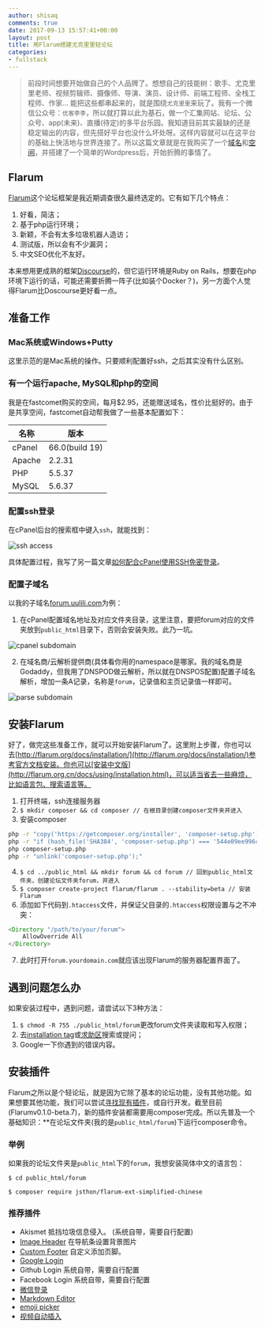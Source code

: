 ```yaml
---
author: shisaq
comments: true
date: 2017-09-13 15:57:41+00:00
layout: post
title: 用Flarum搭建尤克里里轻论坛
categories:
- fullstack
---
```


> 前段时间想要开始做自己的个人品牌了。想想自己的技能树：歌手、尤克里里老师、视频剪辑师、摄像师、导演、演员、设计师、前端工程师、全栈工程师、作家... 能把这些都串起来的，就是围绕`尤克里里`来玩了。我有一个微信公众号：`优客李李`，所以就打算以此为基石，做一个汇集网站、论坛、公众号、app(未来)、直播(待定)的多平台乐园。我知道目前其实最缺的还是稳定输出的内容，但先搭好平台也没什么坏处呀。这样内容就可以在这平台的基础上快活地与世界连接了。所以这篇文章就是在我购买了一个[域名](https://uulili.com)和[空间](https://fastcomet.com)，并搭建了一个简单的Wordpress后，开始折腾的事情了。

## Flarum

[Flarum](http://flarum.org/)这个论坛框架是我近期调查很久最终选定的。它有如下几个特点：

 1. 好看，简洁；
 2. 基于php运行环境；
 3. 新颖，不会有太多垃圾机器人造访；
 4. 测试版，所以会有不少漏洞；
 5. 中文SEO优化不友好。

本来想用更成熟的框架[Discourse](https://www.discourse.org/)的，但它运行环境是Ruby on Rails，想要在php环境下运行的话，可能还需要折腾一阵子(比如装个Docker？)，另一方面个人觉得Flarum比Doscourse更好看一点。

## 准备工作

### Mac系统或Windows+Putty

这里示范的是Mac系统的操作。只要顺利配置好ssh，之后其实没有什么区别。

### 有一个运行apache, MySQL和php的空间

我是在fastcomet购买的空间，每月$2.95，还能赠送域名，性价比挺好的。由于是共享空间，fastcomet自动帮我做了一些基本配置如下：

| 名称                 | 版本            |
| -------------------- | -------------- |
| cPanel               | 66.0(build 19) |
| Apache               | 2.2.31         |
| PHP                  | 5.5.37         |
| MySQL                | 5.6.37         |

### 配置ssh登录

在cPanel后台的搜索框中键入`ssh`，就能找到：

![ssh access](https://i.loli.net/2017/09/15/59bae68387609.png)

具体配置过程，我写了另一篇文章[如何配合cPanel使用SSH免密登录](/fullstack/2017/09/14/how-to-setup-cpanel-ssh.html)。

### 配置子域名

以我的子域名[forum.uulili.com](https://forum.uulili.com)为例：

1. 在cPanel配置域名地址及对应文件夹目录，这里注意，要把forum对应的文件夹放到`public_html`目录下，否则会安装失败。此乃一坑。

![cpanel subdomain](https://i.loli.net/2017/09/15/59baaf411bb07.png)

2. 在域名商/云解析提供商(具体看你用的namespace是哪家。我的域名商是Godaddy，但我用了DNSPOD做云解析，所以就在DNSPOS配置)配置子域名解析，增加一条A记录，名称是`forum`，记录值和主页记录值一样即可。

![parse subdomain](https://i.loli.net/2017/09/15/59baafc7dfa26.png)

## 安装Flarum

好了，做完这些准备工作，就可以开始安装Flarum了。这里附上步骤，你也可以去[http://flarum.org/docs/installation/](http://flarum.org/docs/installation/)参考官方文档安装。你也可以[安装中文版](http://flarum.org.cn/docs/using/installation.html)，可以适当省去一些麻烦，比如语言包、搜索语言等。

1. 打开终端，ssh连接服务器
2. `$ mkdir composer && cd composer // 在根目录创建composer文件夹并进入`
3. 安装composer

```sh
php -r "copy('https://getcomposer.org/installer', 'composer-setup.php');"
php -r "if (hash_file('SHA384', 'composer-setup.php') === '544e09ee996cdf60ece3804abc52599c22b1f40f4323403c44d44fdfdd586475ca9813a858088ffbc1f233e9b180f061') { echo 'Installer verified'; } else { echo 'Installer corrupt'; unlink('composer-setup.php'); } echo PHP_EOL;"
php composer-setup.php
php -r "unlink('composer-setup.php');"
```

4. `$ cd ../public_html && mkdir forum && cd forum // 回到public_html文件夹，创建论坛文件夹forum，并进入`
5. `$ composer create-project flarum/flarum . --stability=beta // 安装Flarum`
6. 添加如下代码到`.htaccess`文件，并保证父目录的`.htaccess`权限设置与之不冲突：

```php
<Directory "/path/to/your/forum">
    AllowOverride All
</Directory>
```

7. 此时打开`forum.yourdomain.com`就应该出现Flarum的服务器配置界面了。

## 遇到问题怎么办

如果安装过程中，遇到问题，请尝试以下3种方法：

1. `$ chmod -R 755 ./public_html/forum`更改forum文件夹读取和写入权限；
2. 去[installation tag](https://discuss.flarum.org/t/installation)或[求助区](http://discuss.flarum.org.cn/t/support)搜索或提问；
3. Google一下你遇到的错误内容。

## 安装插件

Flarum之所以是个轻论坛，就是因为它除了基本的论坛功能，没有其他功能。如果想要其他功能，我们可以尝试[寻找现有插件](https://github.com/moutonnoireu/flarumextlist/wiki/Extension-List)，或自行开发。截至目前(Flarumv0.1.0-beta.7)，新的插件安装都需要用composer完成。所以先普及一个基础知识：**在论坛文件夹(我的是`public_html/forum`)下运行composer命令。

### 举例

如果我的论坛文件夹是`public_html`下的`forum`，我想安装简体中文的语言包：

`$ cd public_html/forum`

`$ composer require jsthon/flarum-ext-simplified-chinese`

### 推荐插件

* Akismet 抵挡垃圾信息侵入。 (系统自带，需要自行配置)
* [Image Header](https://discuss.flarum.org/d/2679-image-header) 在导航条设置背景图片
* [Custom Footer](https://discuss.flarum.org/d/2926-davis-custom-footer) 自定义添加页脚。
* [Google Login](https://discuss.flarum.org/d/3117-google-oauth-plugin)
* Github Login 系统自带，需要自行配置
* Facebook Login 系统自带，需要自行配置
* [微信登录](https://github.com/stanleysong/flarum-ext-auth-wechat)
* [Markdown Editor](https://github.com/ganuonglachanh/flarum-ext-markdown-editor)
* [emoji picker](https://github.com/clarkwinkelmann/flarum-ext-emojionearea)
* [视频自动插入](https://github.com/s9e/flarum-ext-mediaembed)
